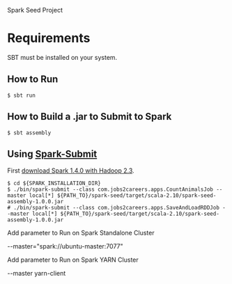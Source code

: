 Spark Seed Project


# Requirements #
SBT must be installed on your system.


## How to Run ##

```shell
$ sbt run
```

## How to Build a .jar to Submit to Spark ##

```shell
$ sbt assembly
```

## Using [Spark-Submit](https://spark.apache.org/docs/latest/submitting-applications.html) ##
First [download Spark 1.4.0 with Hadoop 2.3](https://spark.apache.org/downloads.html). 
```shell
$ cd ${SPARK_INSTALLATION_DIR}
$ ./bin/spark-submit --class com.jobs2careers.apps.CountAnimalsJob --master local[*] ${PATH_TO}/spark-seed/target/scala-2.10/spark-seed-assembly-1.0.0.jar
# ./bin/spark-submit --class com.jobs2careers.apps.SaveAndLoadRDDJob --master local[*] ${PATH_TO}/spark-seed/target/scala-2.10/spark-seed-assembly-1.0.0.jar
```

Add parameter to Run on Spark Standalone Cluster

--master="spark://ubuntu-master:7077"

Add parameter to Run on Spark YARN Cluster

--master yarn-client